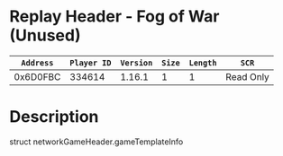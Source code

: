 # Replay Header - Fog of War (Unused)

| `Address` | `Player ID` | `Version` | `Size` | `Length` | `SCR` |
| ---------- | ----------- | --------- | ------ | -------- | ---- |
| 0x6D0FBC | 334614 | 1.16.1 | 1 | 1 | Read Only |

# Description

struct networkGameHeader.gameTemplateInfo